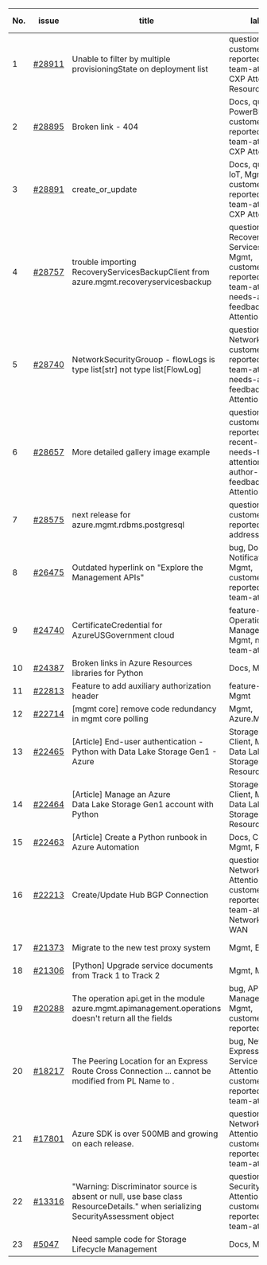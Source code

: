 | No. | issue | title | labels | assignees | bot advice | created date |
| ------ | ------ | ------ | ------ | ------ | ------ | :-----: |
|1|[#28911](https://github.com/Azure/azure-sdk-for-python/issues/28911)|Unable to filter by multiple provisioningState on deployment list|question, Mgmt, customer-reported, needs-team-attention, CXP Attention, Resources|msyyc||2023-02-20|
|2|[#28895](https://github.com/Azure/azure-sdk-for-python/issues/28895)|Broken link - 404|Docs, question, PowerBI, Mgmt, customer-reported, needs-team-attention, CXP Attention|msyyc|new comment|2023-02-19|
|3|[#28891](https://github.com/Azure/azure-sdk-for-python/issues/28891)|create_or_update|Docs, question, IoT, Mgmt, customer-reported, needs-team-attention, CXP Attention|msyyc|new comment|2023-02-18|
|4|[#28757](https://github.com/Azure/azure-sdk-for-python/issues/28757)|trouble importing RecoveryServicesBackupClient from azure.mgmt.recoveryservicesbackup|question, Recovery Services Backup, Mgmt, customer-reported, needs-team-attention, needs-author-feedback, CXP Attention|msyyc|new comment|2023-02-11|
|5|[#28740](https://github.com/Azure/azure-sdk-for-python/issues/28740)|NetworkSecurityGrouop - flowLogs is type list[str] not type list[FlowLog]|question, Network, Mgmt, customer-reported, needs-team-attention, needs-author-feedback, CXP Attention|msyyc||2023-02-10|
|6|[#28657](https://github.com/Azure/azure-sdk-for-python/issues/28657)|More detailed gallery image example|question, Mgmt, customer-reported, no-recent-activity, needs-team-attention, needs-author-feedback, CXP Attention|SaurabhSharma-MSFT, msyyc||2023-02-06|
|7|[#28575](https://github.com/Azure/azure-sdk-for-python/issues/28575)|next release for azure.mgmt.rdbms.postgresql|question, Mgmt, customer-reported, issue-addressed|msyyc||2023-02-01|
|8|[#26475](https://github.com/Azure/azure-sdk-for-python/issues/26475)|Outdated hyperlink on "Explore the Management APIs"|bug, Docs, Notification Hub, Mgmt, customer-reported, needs-team-attention|msyyc|no reply > 7|2022-09-27|
|9|[#24740](https://github.com/Azure/azure-sdk-for-python/issues/24740)|CertificateCredential for AzureUSGovernment cloud|feature-request, Operations Management, Mgmt, needs-team-attention|msyyc, BigCat20196|no reply > 7|2022-06-07|
|10|[#24387](https://github.com/Azure/azure-sdk-for-python/issues/24387)|Broken links in Azure Resources libraries for Python|Docs, Mgmt|msyyc, scbedd|new comment|2022-05-11|
|11|[#22813](https://github.com/Azure/azure-sdk-for-python/issues/22813)|Feature to add auxiliary authorization header|feature-request, Mgmt|msyyc|new issue|2022-01-28|
|12|[#22714](https://github.com/Azure/azure-sdk-for-python/issues/22714)|[mgmt core] remove code redundancy in mgmt core polling|Mgmt, Azure.Mgmt.Core|msyyc|new issue|2022-01-21|
|13|[#22465](https://github.com/Azure/azure-sdk-for-python/issues/22465)|[Article] End-user authentication - Python with Data Lake Storage Gen1 - Azure|Storage, Docs, Client, Mgmt, Data Lake Storage Gen1, Resources|msyyc, tasherif-msft|no reply > 7|2022-01-12|
|14|[#22464](https://github.com/Azure/azure-sdk-for-python/issues/22464)|[Article] Manage an Azure Data Lake Storage Gen1 account with Python|Storage, Docs, Client, Mgmt, Data Lake Storage Gen1, Resources|msyyc, tasherif-msft|no reply > 7|2022-01-12|
|15|[#22463](https://github.com/Azure/azure-sdk-for-python/issues/22463)|[Article] Create a Python runbook in Azure Automation|Docs, Compute, Mgmt, Resources|msyyc|no reply > 7|2022-01-12|
|16|[#22213](https://github.com/Azure/azure-sdk-for-python/issues/22213)|Create/Update Hub BGP Connection|question, Network, Service Attention, Mgmt, customer-reported, needs-team-attention, Network - Virtual WAN|msyyc|new comment|2021-12-17|
|17|[#21373](https://github.com/Azure/azure-sdk-for-python/issues/21373)|Migrate to the new test proxy system|Mgmt, Epic, MQ|msyyc|no reply > 7|2021-10-22|
|18|[#21306](https://github.com/Azure/azure-sdk-for-python/issues/21306)|[Python] Upgrade service documents from Track 1 to Track 2|Mgmt, MQ|msyyc|new comment|2021-10-18|
|19|[#20288](https://github.com/Azure/azure-sdk-for-python/issues/20288)|The operation api.get in the module azure.mgmt.apimanagement.operations doesn't return all the fields|bug, API Management, Mgmt, customer-reported|msyyc, BigCat20196|new comment|2021-08-16|
|20|[#18217](https://github.com/Azure/azure-sdk-for-python/issues/18217)|The Peering Location for an Express Route Cross Connection ... cannot be modified from PL Name to .|bug, Network - ExpressRoute, Service Attention, Mgmt, customer-reported, needs-team-attention|msyyc|new comment|2021-04-22|
|21|[#17801](https://github.com/Azure/azure-sdk-for-python/issues/17801)|Azure SDK is over 500MB and growing on each release.|question, Network, Service Attention, Mgmt, customer-reported, needs-team-attention|lmazuel, msyyc|new comment|2021-04-05|
|22|[#13316](https://github.com/Azure/azure-sdk-for-python/issues/13316)|"Warning: Discriminator source is absent or null, use base class ResourceDetails." when serializing SecurityAssessment object|question, Security, Service Attention, Mgmt, customer-reported, needs-team-attention|msyyc|new comment|2020-08-25|
|23|[#5047](https://github.com/Azure/azure-sdk-for-python/issues/5047)|Need sample code for Storage Lifecycle Management|Docs, Mgmt|msyyc|new comment|2019-05-02|
